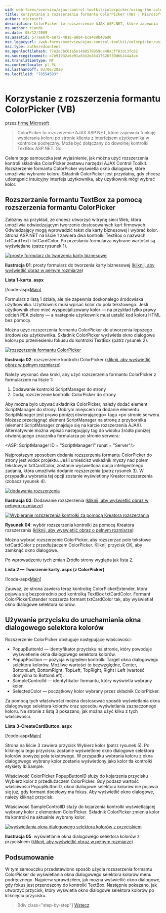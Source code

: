 ```yaml
---
uid: web-forms/overview/ajax-control-toolkit/colorpicker/using-the-colorpicker-control-extender-vb
title: Korzystanie z rozszerzenia formantu ColorPicker (VB) | Microsoft Docs
author: microsoft
description: ColorPicker to rozszerzenie AJAX ASP.NET, które zapewnia funkcję wybierania koloru po stronie klienta z interfejsem użytkownika w kontrolce podręczny. Może być dołączony do dowolnego ASP.NET...
ms.author: riande
ms.date: 05/12/2009
ms.assetid: 577ae07b-a872-4818-a804-bca489b40ad0
msc.legacyurl: /web-forms/overview/ajax-control-toolkit/colorpicker/using-the-colorpicker-control-extender-vb
msc.type: authoredcontent
ms.openlocfilehash: 77e2e3bc61a5e1498570959ca40acff83dc3fc82
ms.sourcegitcommit: e7e91932a6e91a63e2e46417626f39d6b244a3ab
ms.translationtype: MT
ms.contentlocale: pl-PL
ms.lasthandoff: 03/06/2020
ms.locfileid: "78554503"
---
```

# <a name="using-the-colorpicker-control-extender-vb"></a>Korzystanie z rozszerzenia formantu ColorPicker (VB)

przez [firmę Microsoft](https://github.com/microsoft)

> ColorPicker to rozszerzenie AJAX ASP.NET, które zapewnia funkcję wybierania koloru po stronie klienta z interfejsem użytkownika w kontrolce podręczny. Może być dołączany do dowolnej kontrolki TextBox ASP.NET. Go.

Celem tego samouczka jest wyjaśnienie, jak można użyć rozszerzenia kontroli składnika ColorPicker zestawu narzędzi AJAX Control Toolkit. Rozszerzenie formantu ColorPicker wyświetla okno dialogowe, które umożliwia wybranie koloru. Składnik ColorPicker jest przydatny, gdy chcesz udostępnić intuicyjny interfejs użytkownika, aby użytkownik mógł wybrać kolor.

## <a name="extending-a-textbox-control-with-the-colorpicker-control-extender"></a>Rozszerzanie formantu TextBox za pomocą rozszerzenia formantu ColorPicker

Załóżmy na przykład, że chcesz utworzyć witrynę sieci Web, która umożliwia odwiedzającym tworzenie dostosowanych kart firmowych. Odwiedzający mogą wprowadzić tekst dla karty biznesowej i wybrać kolor. Strona ASP.NET na liście 1 zawiera dwa kontrolki TextBox o nazwach txtCardText i txtCardColor. Po przesłaniu formularza wybrane wartości są wyświetlane (patrz rysunek 1).

[![prosty formularz do tworzenia karty biznesowej](using-the-colorpicker-control-extender-vb/_static/image1.jpg)](using-the-colorpicker-control-extender-vb/_static/image1.png)

**Ilustracja 01**: prosty formularz do tworzenia karty biznesowej ([kliknij, aby wyświetlić obraz w pełnym rozmiarze](using-the-colorpicker-control-extender-vb/_static/image2.png))

**Lista 1-karta. aspx**

[!code-aspx[Main](using-the-colorpicker-control-extender-vb/samples/sample1.aspx)]

Formularz z listą 1 działa, ale nie zapewnia doskonałego środowiska użytkownika. Użytkownik musi wpisać kolor do pola tekstowego. Jeśli użytkownik chce mieć wyspecjalizowany kolor — na przykład tylko prawy odcień PEA zielony — a następnie użytkownik musi ustalić kod koloru HTML bez pomocy.

Można użyć rozszerzenia formantu ColorPicker do utworzenia lepszego środowiska użytkownika. Składnik ColorPicker wyświetla okno dialogowe koloru po przeniesieniu fokusu do kontrolki TextBox (patrz rysunek 2).

[![rozszerzenia formantu ColorPicker](using-the-colorpicker-control-extender-vb/_static/image2.jpg)](using-the-colorpicker-control-extender-vb/_static/image3.png)

**Ilustracja 02**: rozszerzenie kontrolki ColorPicker ([kliknij, aby wyświetlić obraz w pełnym rozmiarze](using-the-colorpicker-control-extender-vb/_static/image4.png))

Należy wykonać dwa kroki, aby użyć rozszerzenia formantu ColorPicker z formularzem na liście 1:

1. Dodawanie kontrolki ScriptManager do strony
2. Dodaj rozszerzenie kontrolki ColorPicker do strony

Aby można było używać składnika ColorPicker, należy dodać element ScriptManager do strony. Dobrym miejscem na dodanie elementu ScriptManager jest prawo poniżej otwierającego&gt; tagu &lt;po stronie serwera. Możesz przeciągnąć element ScriptManager na stronę z przybornika (element ScriptManager znajduje się na karcie rozszerzenia AJAX). Alternatywnie można wpisać następujący tag do widoku źródła poniżej otwierającego znacznika formularza po stronie serwera:

&lt;ASP: ScriptManager ID = "ScriptManager1" runat = "Server"/&gt;

Najprostszym sposobem dodania rozszerzenia formantu ColorPicker do strony jest widok projektu. Jeśli umieścisz wskaźnik myszy nad polem tekstowym txtCardColor, zostanie wyświetlona opcja inteligentnego zadania, która umożliwia dodanie rozszerzenia (patrz rysunek 3). W przypadku wybrania tej opcji zostanie wyświetlony Kreator rozszerzenia (zobacz rysunek 4).

[![dodawania rozszerzenia](using-the-colorpicker-control-extender-vb/_static/image3.jpg)](using-the-colorpicker-control-extender-vb/_static/image5.png)

**Ilustracja 03**: Dodawanie rozszerzenia ([kliknij, aby wyświetlić obraz w pełnym rozmiarze](using-the-colorpicker-control-extender-vb/_static/image6.png))

[![Wybieranie rozszerzenia kontrolki za pomocą Kreatora rozszerzania](using-the-colorpicker-control-extender-vb/_static/image4.jpg)](using-the-colorpicker-control-extender-vb/_static/image7.png)

**Rysunek 04**: wybór rozszerzenia kontrolki za pomocą Kreatora rozszerzania ([kliknij, aby wyświetlić obraz o pełnym rozmiarze](using-the-colorpicker-control-extender-vb/_static/image8.png))

Można wybrać rozszerzenie ColorPicker, aby rozszerzać pole tekstowe txtCardColor z przedłużaczem ColorPicker. Kliknij przycisk OK, aby zamknąć okno dialogowe.

Po wprowadzeniu tych zmian Źródło strony wygląda jak lista 2.

**Lista 2 — Tworzenie karty. aspx (z ColorPicker)**

[!code-aspx[Main](using-the-colorpicker-control-extender-vb/samples/sample2.aspx)]

Zauważ, że strona zawiera teraz kontrolkę ColorPickerExtender, która pojawia się bezpośrednio pod kontrolką TextBox txtCardColor. Formant ColorPickerExtender rozszerza formant txtCardColor tak, aby wyświetlał okno dialogowe selektora kolorów.

## <a name="using-a-button-to-launch-the-color-picker-dialog"></a>Używanie przycisku do uruchamiania okna dialogowego selektora kolorów

Rozszerzenie ColorPicker obsługuje następujące właściwości:

- PopupButtonId — identyfikator przycisku na stronie, który powoduje wyświetlenie okna dialogowego selektora kolorów.
- PopupPosition — pozycja względem kontrolki Target okna dialogowego selektora kolorów. Możliwe wartości to bezwzględne, Center, BottomLeft, BottomRight, TopLeft, TopRight, Right i Left (wartość domyślna to BottomLeft).
- SampleControlId — identyfikator formantu, który wyświetla wybrany kolor.
- SelectedColor — początkowy kolor wybrany przez składnik ColorPicker.

Za pomocą tych właściwości można dostosować sposób wyświetlania okna dialogowego selektora kolorów oraz sposobu wyświetlania zaznaczonego koloru. Na stronie z listą 3 pokazano, jak można użyć kilku z tych właściwości.

**Lista 3-CreateCardButton. aspx**

[!code-aspx[Main](using-the-colorpicker-control-extender-vb/samples/sample3.aspx)]

Strona na liście 3 zawiera przycisk Wybierz kolor (patrz rysunek 5). Po kliknięciu tego przycisku zostanie wyświetlone okno dialogowe selektora kolorów powyżej pola tekstowego. W przypadku wybrania koloru z okna dialogowego wybrany kolor zostanie wyświetlony jako kolor tła kontrolki etykiety lblSample.

Właściwość ColorPicker PopupButtonID służy do kojarzenia przycisku Wybierz kolor z przedłużaczem ColorPicker. Gdy podasz wartość właściwości PopupButtonID, okno dialogowe selektora kolorów nie pojawia się już, gdy formant docelowy ma fokus. Aby wyświetlić okno dialogowe, należy kliknąć przycisk.

Właściwość SampleControlID służy do kojarzenia kontrolki wyświetlającej wybrany kolor z elementem ColorPicker. Składnik ColorPicker zmienia kolor tła kontrolki na aktualnie wybrany kolor.

[![wyświetlania okna dialogowego selektora kolorów z przyciskiem](using-the-colorpicker-control-extender-vb/_static/image5.jpg)](using-the-colorpicker-control-extender-vb/_static/image9.png)

**Ilustracja 05**: wyświetlanie okna dialogowego selektora kolorów z przyciskiem ([kliknij, aby wyświetlić obraz w pełnym rozmiarze](using-the-colorpicker-control-extender-vb/_static/image10.png))

## <a name="summary"></a>Podsumowanie

W tym samouczku przedstawiono sposób użycia rozszerzenia formantu ColorPicker do wyświetlania okna dialogowego selektora kolorów menu podręcznego. Najpierw sprawdziłem, jak można wyświetlić okno dialogowe, gdy fokus jest przenoszony do kontrolki TextBox. Następnie pokazano, jak utworzyć przycisk, który wyświetla okno dialogowe selektora kolorów po kliknięciu przycisku.

> [!div class="step-by-step"]
> [Wstecz](using-the-colorpicker-control-extender-cs.md)
